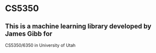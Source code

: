 # CS5350

## This is a machine learning library developed by James Gibb for
CS5350/6350 in University of Utah

